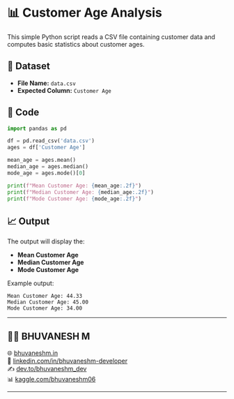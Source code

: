 # 📊 Customer Age Analysis

This simple Python script reads a CSV file containing customer data and computes basic statistics about customer ages.

## 📁 Dataset

* **File Name:** `data.csv`
* **Expected Column:** `Customer Age`

## 🧪 Code

```python
import pandas as pd

df = pd.read_csv('data.csv')
ages = df['Customer Age']

mean_age = ages.mean()
median_age = ages.median()
mode_age = ages.mode()[0]

print(f"Mean Customer Age: {mean_age:.2f}")
print(f"Median Customer Age: {median_age:.2f}")
print(f"Mode Customer Age: {mode_age:.2f}")
```

## 📈 Output

The output will display the:

* **Mean Customer Age**
* **Median Customer Age**
* **Mode Customer Age**

Example output:

```
Mean Customer Age: 44.33
Median Customer Age: 45.00
Mode Customer Age: 34.00
```

---
## 🙋‍♂️ BHUVANESH M 


🌐 [bhuvaneshm.in](https://bhuvaneshm.in)   
🔗 [linkedin.com/in/bhuvaneshm-developer](https://www.linkedin.com/in/bhuvaneshm-developer)   
✍️ [dev.to/bhuvaneshm\_dev](https://dev.to/bhuvaneshm_dev)   
📊 [kaggle.com/bhuvaneshm06](https://www.kaggle.com/bhuvaneshm06)    

---
